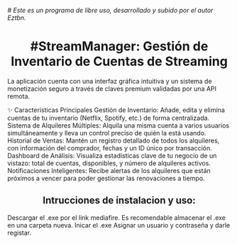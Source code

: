 <em> # Este es un programa de libre uso, desarrollado y subido por el autor Eztbn. </em>

<h1 align="center"> #StreamManager: Gestión de Inventario de Cuentas de Streaming</h1>

La aplicación cuenta con una interfaz gráfica intuitiva y un sistema de monetización seguro a través de claves premium validadas por una API remota.

✨ Características Principales
Gestión de Inventario: Añade, edita y elimina cuentas de tu inventario (Netflix, Spotify, etc.) de forma centralizada.
Sistema de Alquileres Múltiples: Alquila una misma cuenta a varios usuarios simultáneamente y lleva un control preciso de quién la está usando.
Historial de Ventas: Mantén un registro detallado de todos los alquileres, con información del comprador, fechas y un ID único por transacción.
Dashboard de Análisis: Visualiza estadísticas clave de tu negocio de un vistazo: total de cuentas, disponibles, y número de alquileres activos.
Notificaciones Inteligentes: Recibe alertas de los alquileres que están próximos a vencer para poder gestionar las renovaciones a tiempo.

<h2 align="center"> Intrucciones de instalacion y uso:</h2>

Descargar el .exe por el link mediafire.
Es recomendable almacenar el .exe en una carpeta nueva.
Inicar el .exe
Asignar un usuario y contraseña y darle registar.
